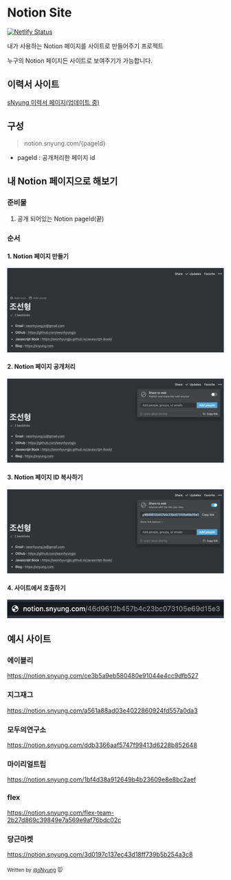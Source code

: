 # Notion Site

[![Netlify Status](https://api.netlify.com/api/v1/badges/dac5bcf3-5ab4-467d-a9cd-5a01a749e2a4/deploy-status)](https://app.netlify.com/sites/notion-snyung/deploys)

내가 사용하는 Notion 페이지를 사이트로 만들어주기 프로젝트

누구의 Notion 페이지든 사이트로 보여주기가 가능합니다.

## 이력서 사이트

[sNyung 이력서 페이지(업데이트 중)](https://notion.snyung.com/46d9612b457b4c23bc073105e69d15e3)

## 구성

> notion.snyung.com/{pageId}

- pageId : 공개처리한 페이지 id

## 내 Notion 페이지으로 해보기

### 준비물

1. 공개 되어있는 Notion pageId(끝)

### 순서

#### 1. Notion 페이지 만들기

![Notion 페이지 만들기](./img/step-1.png)

#### 2. Notion 페이지 공개처리

![Notion 페이지 공개처리](./img/step-2.png)

#### 3. Notion 페이지 ID 복사하기

![Notion 페이지 ID 복사하기](./img/step-3.png)

#### 4. 사이트에서 호출하기

![사이트에서 호출하기](./img/step-4.png)

## 예시 사이트

### 에이블리 

https://notion.snyung.com/ce3b5a9eb580480e91044e4cc9dfb527

### 지그재그 

https://notion.snyung.com/a561a88ad03e4022860924fd557a0da3

### 모두의연구소 

https://notion.snyung.com/ddb3366aaf5747f99413d6228b852648

### 마이리얼트립

https://notion.snyung.com/1bf4d38a912649b4b23609e8e8bc2aef

### flex

https://notion.snyung.com/flex-team-2b27d869c39849e7a569e9af76bdc02c

### 당근마켓

https://notion.snyung.com/3d0197c137ec43d18ff739b5b254a3c8




<sub>Written by [@sNyung](https://github.com/SeonHyungJo) 🐭</sub>
